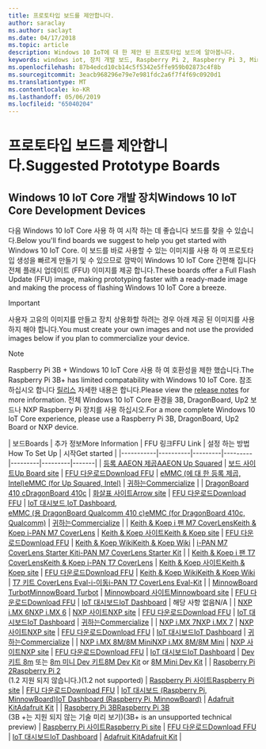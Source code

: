 ```yaml
---
title: 프로토타입 보드를 제안합니다.
author: saraclay
ms.author: saclayt
ms.date: 04/17/2018
ms.topic: article
description: Windows 10 IoT에 대 한 제안 된 프로토타입 보드에 알아봅니다.
keywords: windows iot, 장치 개발 보드, Raspberry Pi 2, Raspberry Pi 3, Minnowboard 최대, Dragonboard
ms.openlocfilehash: 87b4edcd10cb14c5f5342e5ffe959b02873c4f8b
ms.sourcegitcommit: 3eacb968296e79e7e981fdc2a6f7f4f69c0920d1
ms.translationtype: MT
ms.contentlocale: ko-KR
ms.lasthandoff: 05/06/2019
ms.locfileid: "65040204"
---
```

# <a name="suggested-prototype-boards"></a><span data-ttu-id="a30c4-104">프로토타입 보드를 제안합니다.</span><span class="sxs-lookup"><span data-stu-id="a30c4-104">Suggested Prototype Boards</span></span>

## <a name="windows-10-iot-core-development-devices"></a><span data-ttu-id="a30c4-105">Windows 10 IoT Core 개발 장치</span><span class="sxs-lookup"><span data-stu-id="a30c4-105">Windows 10 IoT Core Development Devices</span></span>
<span data-ttu-id="a30c4-106">다음 Windows 10 IoT Core 사용 하 여 시작 하는 데 좋습니다 보드를 찾을 수 있습니다.</span><span class="sxs-lookup"><span data-stu-id="a30c4-106">Below you'll find boards we suggest to help you get started with Windows 10 IoT Core.</span></span> <span data-ttu-id="a30c4-107">이 보드를 바로 사용할 수 있는 이미지를 사용 하 여 프로토타입 생성을 빠르게 만들기 및 수 있으므로 깜박이 Windows 10 IoT Core 간편해 집니다 전체 플래시 업데이트 (FFU) 이미지를 제공 합니다.</span><span class="sxs-lookup"><span data-stu-id="a30c4-107">These boards offer a Full Flash Update (FFU) image, making prototyping faster with a ready-made image and making the process of flashing Windows 10 IoT Core a breeze.</span></span>

> [!IMPORTANT]
> <span data-ttu-id="a30c4-108">사용자 고유의 이미지를 만들고 장치 상용화할 하려는 경우 아래 제공 된 이미지를 사용 하지 해야 합니다.</span><span class="sxs-lookup"><span data-stu-id="a30c4-108">You must create your own images and not use the provided images below if you plan to commercialize your device.</span></span>

> [!NOTE]
> <span data-ttu-id="a30c4-109">Raspberry Pi 3B + Windows 10 IoT Core 사용 하 여 호환성을 제한 했습니다.</span><span class="sxs-lookup"><span data-stu-id="a30c4-109">The Raspberry Pi 3B+ has limited compatability with Windows 10 IoT Core.</span></span> <span data-ttu-id="a30c4-110">참조 하십시오 합니다 [릴리스](https://docs.microsoft.com/en-us/windows/iot-core/release-notes/insider/rpi3bp) 자세한 내용은 합니다.</span><span class="sxs-lookup"><span data-stu-id="a30c4-110">Please view the [release notes](https://docs.microsoft.com/en-us/windows/iot-core/release-notes/insider/rpi3bp) for more information.</span></span> <span data-ttu-id="a30c4-111">전체 Windows 10 IoT Core 환경을 3B, DragonBoard, Up2 보드나 NXP Raspberry Pi 장치를 사용 하십시오.</span><span class="sxs-lookup"><span data-stu-id="a30c4-111">For a more complete Windows 10 IoT Core experience, please use a Raspberry Pi 3B, DragonBoard, Up2 Board or NXP device.</span></span> 


| <span data-ttu-id="a30c4-112">보드</span><span class="sxs-lookup"><span data-stu-id="a30c4-112">Boards</span></span> | <span data-ttu-id="a30c4-113">추가 정보</span><span class="sxs-lookup"><span data-stu-id="a30c4-113">More Information</span></span> | <span data-ttu-id="a30c4-114">FFU 링크</span><span class="sxs-lookup"><span data-stu-id="a30c4-114">FFU Link</span></span> | <span data-ttu-id="a30c4-115">설정 하는 방법</span><span class="sxs-lookup"><span data-stu-id="a30c4-115">How To Set Up</span></span> | <span data-ttu-id="a30c4-116">시작</span><span class="sxs-lookup"><span data-stu-id="a30c4-116">Get started</span></span> |
|-----------|----------|---------|---------|---------|---------|-------|
| [<span data-ttu-id="a30c4-117">등록 AAEON 제곱</span><span class="sxs-lookup"><span data-stu-id="a30c4-117">AAEON Up Squared</span></span>](https://up-board.org/upsquared/specifications/) | [<span data-ttu-id="a30c4-118">보드 사이트</span><span class="sxs-lookup"><span data-stu-id="a30c4-118">Up Board site</span></span>](https://up-shop.org/28-up-squared) | [<span data-ttu-id="a30c4-119">FFU 다운로드</span><span class="sxs-lookup"><span data-stu-id="a30c4-119">Download FFU</span></span>](https://downloads.up-community.org/?post_type=wpdmpro&p=204&preview=true) | [<span data-ttu-id="a30c4-120">eMMC (에 대 한 등록 제곱, Intel)</span><span class="sxs-lookup"><span data-stu-id="a30c4-120">eMMC (for Up Squared, Intel)</span></span>](DeviceSetup.md#flashing-with-emmc-for-up-squared-other-intel-devices) | [<span data-ttu-id="a30c4-121">귀하는</span><span class="sxs-lookup"><span data-stu-id="a30c4-121">Commercialize</span></span>](https://up-shop.org/home/270-up-squared.html) | 
| [<span data-ttu-id="a30c4-122">DragonBoard 410 c</span><span class="sxs-lookup"><span data-stu-id="a30c4-122">DragonBoard 410c</span></span>](https://developer.qualcomm.com/hardware/dragonboard-410c) | [<span data-ttu-id="a30c4-123">화살표 사이트</span><span class="sxs-lookup"><span data-stu-id="a30c4-123">Arrow site</span></span>](https://www.arrow.com/en/products/dragonboard410c/arrow-development-tools) | [<span data-ttu-id="a30c4-124">FFU 다운로드</span><span class="sxs-lookup"><span data-stu-id="a30c4-124">Download FFU</span></span>](https://www.microsoft.com/en-us/software-download/windows10IoTCore#!) | <span data-ttu-id="a30c4-125">[IoT 대시보드](DeviceSetup.md#using-the-iot-dashboard-dragonboard-410c),</span><span class="sxs-lookup"><span data-stu-id="a30c4-125">[IoT Dashboard](DeviceSetup.md#using-the-iot-dashboard-dragonboard-410c),</span></span><br>[<span data-ttu-id="a30c4-126">eMMC (용 DragonBoard Qualcomm 410 c)</span><span class="sxs-lookup"><span data-stu-id="a30c4-126">eMMC (for DragonBoard 410c, Qualcomm)</span></span>](DeviceSetup.md#flashing-with-emmc-for-up-squared-other-intel-devices) | [<span data-ttu-id="a30c4-127">귀하는</span><span class="sxs-lookup"><span data-stu-id="a30c4-127">Commercialize</span></span>](https://www.arrow.com/en/products/dragonboard410c/arrow-development-tools) | 
| [<span data-ttu-id="a30c4-128">Keith & Koep i 팬 M7 CoverLens</span><span class="sxs-lookup"><span data-stu-id="a30c4-128">Keith & Koep i-PAN M7 CoverLens</span></span>](https://keith-koep.com/de/produkte/produkte-hmi/i-pan-m7-coverlens-arm-touch-panel-pc-eigenschaften/) | [<span data-ttu-id="a30c4-129">Keith & Koep 사이트</span><span class="sxs-lookup"><span data-stu-id="a30c4-129">Keith & Koep site</span></span>](https://keith-koep.com/de/produkte/produkte-hmi/i-pan-m7-coverlens-arm-touch-panel-computer-technische-daten/) | [<span data-ttu-id="a30c4-130">FFU 다운로드</span><span class="sxs-lookup"><span data-stu-id="a30c4-130">Download FFU</span></span>](https://support.keith-koep.com/service/doku.php/service/winiot/images) | [<span data-ttu-id="a30c4-131">Keith & Koep Wiki</span><span class="sxs-lookup"><span data-stu-id="a30c4-131">Keith & Koep Wiki</span></span>](https://support.keith-koep.com/service/doku.php/service/hardware/panel/ipanm7) | [<span data-ttu-id="a30c4-132">i-PAN M7 CoverLens Starter Kit</span><span class="sxs-lookup"><span data-stu-id="a30c4-132">i-PAN M7 CoverLens Starter Kit</span></span>](https://keith-koep.com/de/produkte/produkte-eval-kits/i-pan-m7-coverlens-starter-kit-technische-daten/) | 
| [<span data-ttu-id="a30c4-133">Keith & Koep i 팬 T7 CoverLens</span><span class="sxs-lookup"><span data-stu-id="a30c4-133">Keith & Koep i-PAN T7 CoverLens</span></span>](https://keith-koep.com/de/produkte/produkte-hmi/i-pan-t7-coverlens-arm-touch-panel-pc-eigenschaften/) | [<span data-ttu-id="a30c4-134">Keith & Koep 사이트</span><span class="sxs-lookup"><span data-stu-id="a30c4-134">Keith & Koep site</span></span>](https://keith-koep.com/de/produkte/produkte-hmi/i-pan-t7-coverlens-arm-touch-panel-computer-technische-daten/) | [<span data-ttu-id="a30c4-135">FFU 다운로드</span><span class="sxs-lookup"><span data-stu-id="a30c4-135">Download FFU</span></span>](https://support.keith-koep.com/service/doku.php/service/winiot/images) | [<span data-ttu-id="a30c4-136">Keith & Koep Wiki</span><span class="sxs-lookup"><span data-stu-id="a30c4-136">Keith & Koep Wiki</span></span>](https://support.keith-koep.com/service/doku.php/service/hardware/panel/ipant7) | [<span data-ttu-id="a30c4-137">T7 키트 CoverLens Eval-i-이동</span><span class="sxs-lookup"><span data-stu-id="a30c4-137">i-PAN T7 CoverLens Eval-Kit</span></span>](https://keith-koep.com/de/produkte/produkte-eval-kits/i-pan-t7-coverlens-eval-kit-technische-daten/) | 
| [<span data-ttu-id="a30c4-138">MinnowBoard Turbot</span><span class="sxs-lookup"><span data-stu-id="a30c4-138">MinnowBoard Turbot</span></span>](https://minnowboard.org) | [<span data-ttu-id="a30c4-139">Minnowboard 사이트</span><span class="sxs-lookup"><span data-stu-id="a30c4-139">Minnowboard site</span></span>](https://minnowboard.org/get-a-board) | [<span data-ttu-id="a30c4-140">FFU 다운로드</span><span class="sxs-lookup"><span data-stu-id="a30c4-140">Download FFU</span></span>](https://www.microsoft.com/en-us/software-download/windows10IoTCore#!) | [<span data-ttu-id="a30c4-141">IoT 대시보드</span><span class="sxs-lookup"><span data-stu-id="a30c4-141">IoT Dashboard</span></span>](DeviceSetup.md#using-the-iot-dashboard-raspberry-pi-minnowboard-nxp) | <span data-ttu-id="a30c4-142">해당 사항 없음</span><span class="sxs-lookup"><span data-stu-id="a30c4-142">N/A</span></span> |
| [<span data-ttu-id="a30c4-143">NXP i.MX 6</span><span class="sxs-lookup"><span data-stu-id="a30c4-143">NXP i.MX 6</span></span>](https://www.nxp.com/products/processors-and-microcontrollers/arm-based-processors-and-mcus/i.mx-applications-processors/i.mx-6-processors:IMX6X_SERIES) | [<span data-ttu-id="a30c4-144">NXP 사이트</span><span class="sxs-lookup"><span data-stu-id="a30c4-144">NXP site</span></span>](https://www.nxp.com/products/processors-and-microcontrollers/arm-based-processors-and-mcus/i.mx-applications-processors/i.mx-6-processors:IMX6X_SERIES) | [<span data-ttu-id="a30c4-145">FFU 다운로드</span><span class="sxs-lookup"><span data-stu-id="a30c4-145">Download FFU</span></span>](https://github.com/ms-iot/imx-iotcore) | [<span data-ttu-id="a30c4-146">IoT 대시보드</span><span class="sxs-lookup"><span data-stu-id="a30c4-146">IoT Dashboard</span></span>](https://docs.microsoft.com/en-us/windows/iot-core/tutorials/quickstarter/devicesetup#using-the-iot-dashboard-raspberry-pi-minnowboard-nxp) | [<span data-ttu-id="a30c4-147">귀하는</span><span class="sxs-lookup"><span data-stu-id="a30c4-147">Commercialize</span></span>](https://www.solid-run.com/nxp-family/hummingboard/imx6-win-10-iot-core/) | 
| [<span data-ttu-id="a30c4-148">NXP i.MX 7</span><span class="sxs-lookup"><span data-stu-id="a30c4-148">NXP i.MX 7</span></span>](https://www.nxp.com/products/processors-and-microcontrollers/arm-based-processors-and-mcus/i.mx-applications-processors/i.mx-7-processors:IMX7-SERIES) | [<span data-ttu-id="a30c4-149">NXP 사이트</span><span class="sxs-lookup"><span data-stu-id="a30c4-149">NXP site</span></span>](https://www.nxp.com/products/processors-and-microcontrollers/arm-based-processors-and-mcus/i.mx-applications-processors/i.mx-7-processors:IMX7-SERIES) | [<span data-ttu-id="a30c4-150">FFU 다운로드</span><span class="sxs-lookup"><span data-stu-id="a30c4-150">Download FFU</span></span>](https://github.com/ms-iot/imx-iotcore) | [<span data-ttu-id="a30c4-151">IoT 대시보드</span><span class="sxs-lookup"><span data-stu-id="a30c4-151">IoT Dashboard</span></span>](https://docs.microsoft.com/en-us/windows/iot-core/tutorials/quickstarter/devicesetup#using-the-iot-dashboard-raspberry-pi-minnowboard-nxp) | [<span data-ttu-id="a30c4-152">귀하는</span><span class="sxs-lookup"><span data-stu-id="a30c4-152">Commercialize</span></span>](https://www.compulab.com/products/iot-gateways/iot-gate-imx7-nxp-i-mx-7-internet-of-things-gateway/) | 
| [<span data-ttu-id="a30c4-153">NXP i.MX 8M/8M Mini</span><span class="sxs-lookup"><span data-stu-id="a30c4-153">NXP i.MX 8M/8M Mini</span></span>](https://www.nxp.com/products/processors-and-microcontrollers/arm-based-processors-and-mcus/i.mx-applications-processors/i.mx-8-processors:IMX8-SERIES) | [<span data-ttu-id="a30c4-154">NXP 사이트</span><span class="sxs-lookup"><span data-stu-id="a30c4-154">NXP site</span></span>](https://www.nxp.com/products/processors-and-microcontrollers/arm-based-processors-and-mcus/i.mx-applications-processors/i.mx-8-processors:IMX8-SERIES) | [<span data-ttu-id="a30c4-155">FFU 다운로드</span><span class="sxs-lookup"><span data-stu-id="a30c4-155">Download FFU</span></span>](https://github.com/ms-iot/imx-iotcore) | [<span data-ttu-id="a30c4-156">IoT 대시보드</span><span class="sxs-lookup"><span data-stu-id="a30c4-156">IoT Dashboard</span></span>](https://docs.microsoft.com/en-us/windows/iot-core/tutorials/quickstarter/devicesetup#using-the-iot-dashboard-raspberry-pi-minnowboard-nxp) | <span data-ttu-id="a30c4-157">[Dev 키트 8m](https://www.nxp.com/support/developer-resources/software-development-tools/i.mx-developer-resources/evaluation-kit-for-the-i.mx-8m-applications-processor:MCIMX8M-EVK) 또는 [8m 미니 Dev 키트](https://www.nxp.com/support/developer-resources/software-development-tools/i.mx-developer-resources/evaluation-kit-for-the-i.mx-8m-mini-applications-processor:8MMINILPD4-EVK)</span><span class="sxs-lookup"><span data-stu-id="a30c4-157">[8M Dev Kit](https://www.nxp.com/support/developer-resources/software-development-tools/i.mx-developer-resources/evaluation-kit-for-the-i.mx-8m-applications-processor:MCIMX8M-EVK) or [8M Mini Dev Kit](https://www.nxp.com/support/developer-resources/software-development-tools/i.mx-developer-resources/evaluation-kit-for-the-i.mx-8m-mini-applications-processor:8MMINILPD4-EVK)</span></span> |
| [<span data-ttu-id="a30c4-158">Raspberry Pi 2</span><span class="sxs-lookup"><span data-stu-id="a30c4-158">Raspberry Pi 2</span></span>](https://www.raspberrypi.org/products/raspberry-pi-2-model-b/)<br> <span data-ttu-id="a30c4-159">(1.2 지원 되지 않습니다.)</span><span class="sxs-lookup"><span data-stu-id="a30c4-159">(1.2 not supported)</span></span> | [<span data-ttu-id="a30c4-160">Raspberry Pi 사이트</span><span class="sxs-lookup"><span data-stu-id="a30c4-160">Raspberry Pi site</span></span>](https://www.raspberrypi.org/products/raspberry-pi-2-model-b/) | [<span data-ttu-id="a30c4-161">FFU 다운로드</span><span class="sxs-lookup"><span data-stu-id="a30c4-161">Download FFU</span></span>](https://www.microsoft.com/en-us/software-download/windows10IoTCore#!) | [<span data-ttu-id="a30c4-162">IoT 대시보드 (Raspberry Pi, MinnowBoard)</span><span class="sxs-lookup"><span data-stu-id="a30c4-162">IoT Dashboard (Raspberry Pi, MinnowBoard)</span></span>](DeviceSetup.md#using-the-iot-dashboard-raspberry-pi-minnowboard-nxp) | [<span data-ttu-id="a30c4-163">Adafruit Kit</span><span class="sxs-lookup"><span data-stu-id="a30c4-163">Adafruit Kit</span></span>](https://docs.microsoft.com/en-us/windows/iot-core/tutorials/adafruitkit) | 
| [<span data-ttu-id="a30c4-164">Raspberry Pi 3B</span><span class="sxs-lookup"><span data-stu-id="a30c4-164">Raspberry Pi 3B</span></span>](https://www.raspberrypi.org/products/raspberry-pi-3-model-b/)<br> <span data-ttu-id="a30c4-165">(3B +는 지원 되지 않는 기술 미리 보기)</span><span class="sxs-lookup"><span data-stu-id="a30c4-165">(3B+ is an unsupported technical preview)</span></span> | [<span data-ttu-id="a30c4-166">Raspberry Pi 사이트</span><span class="sxs-lookup"><span data-stu-id="a30c4-166">Raspberry Pi site</span></span>](https://www.raspberrypi.org/products/raspberry-pi-3-model-b/) | [<span data-ttu-id="a30c4-167">FFU 다운로드</span><span class="sxs-lookup"><span data-stu-id="a30c4-167">Download FFU</span></span>](https://www.microsoft.com/en-us/software-download/windows10IoTCore#!) | [<span data-ttu-id="a30c4-168">IoT 대시보드</span><span class="sxs-lookup"><span data-stu-id="a30c4-168">IoT Dashboard</span></span>](DeviceSetup.md#using-the-iot-dashboard-raspberry-pi-minnowboard-nxp) | [<span data-ttu-id="a30c4-169">Adafruit Kit</span><span class="sxs-lookup"><span data-stu-id="a30c4-169">Adafruit Kit</span></span>](https://docs.microsoft.com/en-us/windows/iot-core/tutorials/adafruitkit) |
